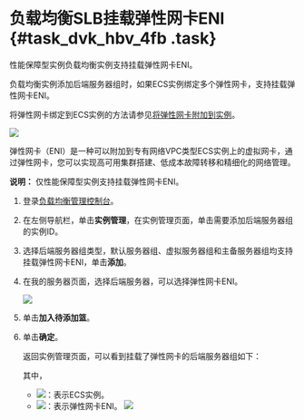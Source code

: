 # 负载均衡SLB挂载弹性网卡ENI {#task_dvk_hbv_4fb .task}

性能保障型实例负载均衡实例支持挂载弹性网卡ENI。

负载均衡实例添加后端服务器组时，如果ECS实例绑定多个弹性网卡，支持挂载弹性网卡ENI。

将弹性网卡绑定到ECS实例的方法请参见[将弹性网卡附加到实例](../../../../cn.zh-CN/用户指南/弹性网卡/将弹性网卡附加到实例.md#)。

![](http://static-aliyun-doc.oss-cn-hangzhou.aliyuncs.com/assets/img/24484/154053765014314_zh-CN.png)

弹性网卡（ENI）是一种可以附加到专有网络VPC类型ECS实例上的虚拟网卡，通过弹性网卡，您可以实现高可用集群搭建、低成本故障转移和精细化的网络管理。

**说明：** 仅性能保障型实例支持挂载弹性网卡ENI。

1.  登录[负载均衡管理控制台](https://slb.console.aliyun.com/slb/cn-hangzhou)。 
2.  在左侧导航栏，单击**实例管理**，在实例管理页面，单击需要添加后端服务器组的实例ID。 
3.  选择后端服务器组类型，默认服务器组、虚拟服务器组和主备服务器组均支持挂载弹性网卡ENI，单击**添加**。 
4.  在我的服务器页面，选择后端服务器，可以选择弹性网卡ENI。 

    ![](http://static-aliyun-doc.oss-cn-hangzhou.aliyuncs.com/assets/img/24484/154053765014315_zh-CN.png)

5.  单击**加入待添加篮**。 
6.  单击**确定**。 

    返回实例管理页面，可以看到挂载了弹性网卡的后端服务器组如下：

    其中，

    -   ![](http://static-aliyun-doc.oss-cn-hangzhou.aliyuncs.com/assets/img/24484/154053765014372_zh-CN.png)：表示ECS实例。
    -   ![](http://static-aliyun-doc.oss-cn-hangzhou.aliyuncs.com/assets/img/24484/154053765014373_zh-CN.png)：表示弹性网卡ENI。
    ![](http://static-aliyun-doc.oss-cn-hangzhou.aliyuncs.com/assets/img/24484/154053765014320_zh-CN.png)


